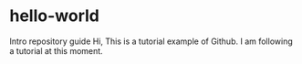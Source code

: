 # hello-world
Intro repository guide 
Hi, This is a tutorial example of Github. I am following a tutorial at this moment. 
